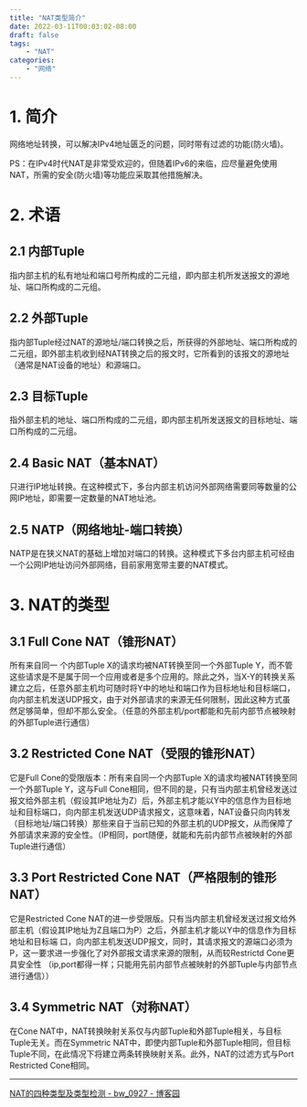 ```yaml
---
title: "NAT类型简介"
date: 2022-03-11T00:03:02-08:00
draft: false
tags:
    - "NAT"
categories: 
    - "网络"
---
```


# 1. 简介

网络地址转换，可以解决IPv4地址匮乏的问题，同时带有过滤的功能(防火墙)。

PS：在IPv4时代NAT是非常受欢迎的，但随着IPv6的来临，应尽量避免使用NAT，所需的安全(防火墙)等功能应采取其他措施解决。

# 2. 术语

## 2.1 内部Tuple

指内部主机的私有地址和端口号所构成的二元组，即内部主机所发送报文的源地址、端口所构成的二元组。

## 2.2 外部Tuple

指内部Tuple经过NAT的源地址/端口转换之后，所获得的外部地址、端口所构成的二元组，即外部主机收到经NAT转换之后的报文时，它所看到的该报文的源地址（通常是NAT设备的地址）和源端口。

## 2.3 目标Tuple

指外部主机的地址、端口所构成的二元组，即内部主机所发送报文的目标地址、端口所构成的二元组。

## 2.4 Basic NAT（基本NAT）

只进行IP地址转换。在这种模式下，多台内部主机访问外部网络需要同等数量的公网IP地址，即需要一定数量的NAT地址池。

## 2.5 NATP（网络地址-端口转换）

NATP是在狭义NAT的基础上增加对端口的转换。这种模式下多台内部主机可经由一个公网IP地址访问外部网络，目前家用宽带主要的NAT模式。

# 3. NAT的类型

## 3.1 Full Cone NAT（锥形NAT）

所有来自同一 个内部Tuple X的请求均被NAT转换至同一个外部Tuple Y，而不管这些请求是不是属于同一个应用或者是多个应用的。除此之外，当X-Y的转换关系建立之后，任意外部主机均可随时将Y中的地址和端口作为目标地址和目标端口，向内部主机发送UDP报文，由于对外部请求的来源无任何限制，因此这种方式虽然足够简单，但却不那么安全。（任意的外部主机/port都能和先前内部节点被映射的外部Tuple进行通信）

## 3.2 Restricted Cone NAT（受限的锥形NAT）

它是Full Cone的受限版本：所有来自同一个内部Tuple X的请求均被NAT转换至同一个外部Tuple Y，这与Full Cone相同，但不同的是，只有当内部主机曾经发送过报文给外部主机（假设其IP地址为Z）后，外部主机才能以Y中的信息作为目标地址和目标端口，向内部主机发送UDP请求报文，这意味着，NAT设备只向内转发（目标地址/端口转换）那些来自于当前已知的外部主机的UDP报文，从而保障了外部请求来源的安全性。（IP相同，port随便，就能和先前内部节点被映射的外部Tuple进行通信）

## 3.3 Port Restricted Cone NAT（严格限制的锥形NAT）

它是Restricted Cone NAT的进一步受限版。只有当内部主机曾经发送过报文给外部主机（假设其IP地址为Z且端口为P）之后，外部主机才能以Y中的信息作为目标地址和目标端 口，向内部主机发送UDP报文，同时，其请求报文的源端口必须为P，这一要求进一步强化了对外部报文请求来源的限制，从而较Restrictd Cone更具安全性 （ip,port都得一样；只能用先前内部节点被映射的外部Tuple与内部节点进行通信））

## 3.4 Symmetric NAT（对称NAT）

在Cone NAT中，NAT转换映射关系仅与内部Tuple和外部Tuple相关，与目标Tuple无关。而在Symmetric NAT中，即使内部Tuple和外部Tuple相同，但目标Tuple不同，在此情况下将建立两条转换映射关系。此外，NAT的过滤方式与Port Restricted Cone相同。

---

[NAT的四种类型及类型检测 - bw_0927 - 博客园](https://www.cnblogs.com/my_life/articles/1908552.html)

